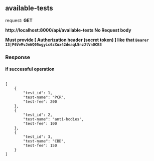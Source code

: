 ## available-tests

request: <strong> GET </strong>

<strong> http://localhost:8000/api/available-tests </strong>
<strong> No Request body </strong>

<strong> Must provide [ Autherization header (secret token) ] like that <code>Bearer 13|P6VvMvJmWQ05wgyic6zXux42deaqL5nzJtVnOCB3</code> </strong>

### Response 
#### if successful operation

<pre>
<code>
[
    {
        "test_id": 1,
        "test-name": "PCR",
        "test-fee": 200
    },
    {
        "test_id": 2,
        "test-name": "anti-bodies",
        "test-fee": 100
    },
    {
        "test_id": 3,
        "test-name": "CBD",
        "test-fee": 150
    }
]
</code>
</pre>
